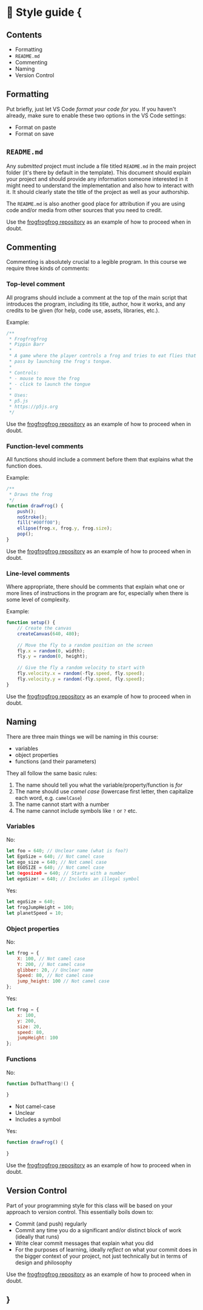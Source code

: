 # 🎀 Style guide {
    
## Contents

- Formatting
- `README.md`
- Commenting
- Naming
- Version Control
    
## Formatting

Put briefly, just let VS Code *format your code for you*. If you haven't already, make sure to enable these two options in the VS Code settings:

- Format on paste
- Format on save

## `README.md`

Any *submitted* project must include a file titled `README.md` in the main project folder (it's there by default in the template). This document should explain your project and should provide any information someone interested in it might need to understand the implementation and also how to interact with it. It should clearly state the title of the project as well as your authorship.

The `README.md` is also another good place for attribution if you are using code and/or media from other sources that you need to credit.

Use the [frogfrogfrog repository](https://github.com/pippinbarr/frogfrogfrog) as an example of how to proceed when in doubt.

## Commenting

Commenting is absolutely crucial to a legible program. In this course we require three kinds of comments:

### Top-level comment

All programs should include a comment at the top of the main script that introduces the program, including its title, author, how it works, and any credits to be given (for help, code use, assets, libraries, etc.).

Example:

```javascript
/**
 * Frogfrogfrog
 * Pippin Barr
 * 
 * A game where the player controls a frog and tries to eat flies that
 * pass by launching the frog's tongue.
 * 
 * Controls: 
 * - mouse to move the frog
 * - click to launch the tongue
 * 
 * Uses:
 * p5.js
 * https://p5js.org
 */
```

Use the [frogfrogfrog repository](https://github.com/pippinbarr/frogfrogfrog) as an example of how to proceed when in doubt.

### Function-level comments

All functions should include a comment before them that explains what the function does.

Example:

```javascript
/**
 * Draws the frog
 */
function drawFrog() {
    push();
    noStroke();
    fill("#00ff00");
    ellipse(frog.x, frog.y, frog.size);
    pop();
}
```

Use the [frogfrogfrog repository](https://github.com/pippinbarr/frogfrogfrog) as an example of how to proceed when in doubt.

### Line-level comments

Where appropriate, there should be comments that explain what one or more lines of instructions in the program are for, especially when there is some level of complexity.

Example:

```javascript
function setup() {
    // Create the canvas
    createCanvas(640, 480);
    
    // Move the fly to a random position on the screen
    fly.x = random(0, width);
    fly.y = random(0, height);
    
    // Give the fly a random velocity to start with
    fly.velocity.x = random(-fly.speed, fly.speed);
    fly.velocity.y = random(-fly.speed, fly.speed);
}
```

Use the [frogfrogfrog repository](https://github.com/pippinbarr/frogfrogfrog) as an example of how to proceed when in doubt.

## Naming

There are three main things we will be naming in this course:

- variables
- object properties
- functions (and their parameters)

They all follow the same basic rules:

1. The name should tell you what the variable/property/function is *for*
2. The name should use *camel case* (lowercase first letter, then capitalize each word, e.g. `camelCase`)
3. The name cannot start with a number
4. The name cannot include symbols like `!` or `?` etc.

### Variables

No:

```javascript
let foo = 640; // Unclear name (what is foo?)
let EgoSize = 640; // Not camel case
let ego_size = 640; // Not camel case
let EGOSIZE = 640; // Not camel case
let 0egosize0 = 640; // Starts with a number
let egoSize! = 640; // Includes an illegal symbol
```

Yes:

```javascript
let egoSize = 640;
let frogJumpHeight = 100;
let planetSpeed = 10;
```

### Object properties

No:

```javascript
let frog = {
    X: 100, // Not camel case
    Y: 200, // Not camel case
    glibber: 20, // Unclear name
    Speed: 80, // Not camel case
    jump_height: 100 // Not camel case   
};
```

Yes:

```javascript
let frog = {
    x: 100,
    y: 200,
    size: 20,
    speed: 80,
    jumpHeight: 100
};
```

### Functions

No:

```javascript
function DoThatThang!() {
    
}
```

- Not camel-case
- Unclear
- Includes a symbol

Yes:

```javascript
function drawFrog() {
    
}
```

Use the [frogfrogfrog repository](https://github.com/pippinbarr/frogfrogfrog) as an example of how to proceed when in doubt.

## Version Control

Part of your programming style for this class will be based on your approach to version control. This essentially boils down to:

- Commit (and push) regularly
- Commit any time you do a significant and/or distinct block of work (ideally that runs)
- Write clear commit messages that explain what you did
- For the purposes of learning, ideally *reflect* on what your commit does in the bigger context of your project, not just technically but in terms of design and philosophy
    
Use the [frogfrogfrog repository](https://github.com/pippinbarr/frogfrogfrog) as an example of how to proceed when in doubt.
## }